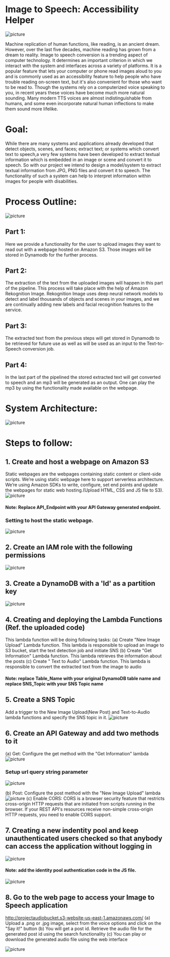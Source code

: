 
# Image to Speech: Accessibility Helper 

![picture](https://github.com/Team5CSYEFall/Project/blob/main/images/Intr.png)

Machine replication of human functions, like reading, is an ancient dream. However, over the last five decades, machine reading has grown from a dream to reality. 
Image to speech conversion is a trending aspect of computer technology. It determines an important criterion in which we interact with the system and interfaces across a variety of platforms.
It is a popular feature that lets your computer or phone read images aloud to you and is commonly used as an accessibility feature to help people who have trouble reading on-screen text, but it's also convenient for those who want to be read to.
Though the systems rely on a computerized voice speaking to you, in recent years these voices have become much more natural sounding. Many modern TTS voices are almost indistinguishable from humans, and some even incorporate natural human inflections to make them sound more lifelike. 

# Goal:
While there are many systems and applications already developed that detect objects, scenes, and faces; extract text; or systems which convert text to speech,a very few systems have been developed to extract textual information which is embedded in an image or scene and convert it to speech.
So with our project we intend to design a model/system to extract textual information from JPG, PNG files and convert it to speech.
The functionality of such a system can help to interpret information within images for people with disabilities. 

# Process Outline:

![picture](https://github.com/Team5CSYEFall/Project/blob/main/images/PD.png)

## Part 1: 
Here we provide a functionality for the user to upload images they want to read out with a webpage hosted on Amazon S3. Those images will be stored in Dynamodb for the further process.
## Part 2: 
The extraction of the text from the uploaded images will happen in this part of the pipeline. This process will take place with the help of Amazon Rekognition Image. Rekognition Image uses deep neural network models to detect and label thousands of objects and scenes in your images, and we are continually adding new labels and facial recognition features to the service. 
## Part 3:
The extracted text from the previous steps will get stored in Dynamodb to be retrieved for future use as well as will be used as an input to the Text-to-Speech conversion job.
## Part 4:
In the last part of the pipelined the stored extracted text will get converted to speech and an mp3 will be generated as an output. One can play the mp3 by using the functionality made available on the webpage.

# System Architecture: 

![picture](https://github.com/Team5CSYEFall/Project/blob/main/images/IMGtoTextAccessibility_Helper%20(2).png)

# Steps to follow:
## 1. Create and host a webpage on Amazon S3
Static webpages are the webpages containing static content or client-side scripts. We’re using static webpage here to support serverless architecture. We’re using Amazon SDKs to write, configure, set end points and update the webpages for static web hosting.(Upload HTML, CSS and JS file to S3).
![picture](https://github.com/Team5CSYEFall/Project/blob/main/images/staticwebpage.png)
#### Note: Replace API_Endpoint with your API Gateway generated endpoint.

### Setting to host the static webpage.

![picture](https://github.com/Team5CSYEFall/Project/blob/main/images/Screenshot%202020-12-17%20232321.png)

## 2. Create an IAM role with the following permissions
![picture](https://github.com/Team5CSYEFall/Project/blob/main/images/IAMRole.png)

## 3. Create a DynamoDB with a 'Id' as a partition key
![picture](https://github.com/Team5CSYEFall/Project/blob/main/images/Screenshot%202020-12-17%20233037.png)

## 4. Creating and deploying the Lambda Functions (Ref. the uploaded code)
This lambda function will be doing following tasks:
(a) Create "New Image Upload" Lambda function. This lambda is responsible to upload an image to S3 bucket, start the text detection job and initiate SNS
(b) Create "Get Information" Lambda function. This lambda retrieves the information about the posts
(c) Create " Text to Audio" Lambda function. This lambda is responsible to convert the extracted text from the image to audio
#### Note: replace Table_Name with your original DynamoDB table name and replace SNS_Topic with your SNS Topic name

## 5. Create a SNS Topic
Add a trigger to the New Image Upload(New Post) and Text-to-Audio lambda functions and specify the SNS topic in it.
![picture](https://github.com/Team5CSYEFall/Project/blob/main/images/Screenshot%202020-12-17%20233451.png)

## 6. Create an API Gateway and add two methods to it
(a) Get: Configure the get method with the "Get Information" lambda
![picture](https://github.com/Team5CSYEFall/Project/blob/main/images/API%20GATEWAY%20(1).png)

### Setup url query string parameter 
![picture](https://github.com/Team5CSYEFall/Project/blob/main/images/Screenshot%202020-12-17%20233705.png)

(b) Post: Configure the post method with the  "New Image Upload" lambda
![picture](https://github.com/Team5CSYEFall/Project/blob/main/images/APIGatewayPost.png)
(c) Enable CORS: CORS is a browser security feature that restricts cross-origin HTTP requests that are initiated from scripts running in the browser. If your REST API's resources receive non-simple cross-origin HTTP requests, you need to enable CORS support.

## 7. Creating a new indentity pool and keep unauthenticated users checked so that anybody can access the application without logging in
![picture](https://github.com/Team5CSYEFall/Project/blob/main/images/Screenshot%202020-12-18%20080610.png)

#### Note: add the identity pool authentication code in the JS file.
![picture](https://github.com/Team5CSYEFall/Project/blob/main/images/Screenshot%202020-12-18%20102431.png)

## 8. Go to the web page to access your Image to Speech application 
 http://projectaudiobucket.s3-website-us-east-1.amazonaws.com/
(a) Upload a .png or .jpg image, select from the voice options and click on the "Say it!" button
(b) You will get a post id. Retrieve the audio file for the generated post id using the search functionality
(c) You can play or download the generated audio file using the web interface

![picture](https://github.com/Team5CSYEFall/Project/blob/main/images/Final.png)